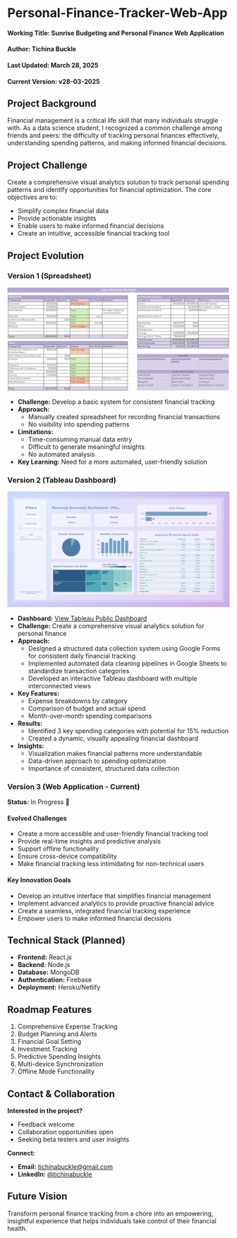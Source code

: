 # Personal-Finance-Tracker-Web-App
#### Working Title: **Sunrise** Budgeting and Personal Finance Web Application
#### Author: Tichina Buckle
#### Last Updated: March 28, 2025
#### Current Version: v28-03-2025

## Project Background
Financial management is a critical life skill that many individuals struggle with. As a data science student, I recognized a common challenge among friends and peers: the difficulty of tracking personal finances effectively, understanding spending patterns, and making informed financial decisions.

## Project Challenge
Create a comprehensive visual analytics solution to track personal spending patterns and identify opportunities for financial optimization. The core objectives are to:
- Simplify complex financial data
- Provide actionable insights
- Enable users to make informed financial decisions
- Create an intuitive, accessible financial tracking tool

## Project Evolution

### Version 1 (Spreadsheet)
![Version 1 Spreadsheet Image](README/image.png)
- **Challenge:** Develop a basic system for consistent financial tracking
- **Approach:** 
  - Manually created spreadsheet for recording financial transactions
  - No visibility into spending patterns
- **Limitations:**
  - Time-consuming manual data entry
  - Difficult to generate meaningful insights
  - No automated analysis
- **Key Learning:** Need for a more automated, user-friendly solution

### Version 2 (Tableau Dashboard)
![Version 2 Dashboard Image](README/dashboard.png)
- **Dashboard:** [View Tableau Public Dashboard](https://public.tableau.com/views/PersonalAccountsDashboard/PersonalAccountsDashboard?:language=en-US&:sid=&:redirect=auth&:display_count=n&:origin=viz_share_link)
- **Challenge:** Create a comprehensive visual analytics solution for personal finance
- **Approach:** 
  - Designed a structured data collection system using Google Forms for consistent daily financial tracking
  - Implemented automated data cleaning pipelines in Google Sheets to standardize transaction categories
  - Developed an interactive Tableau dashboard with multiple interconnected views
- **Key Features:**
  - Expense breakdowns by category
  - Comparison of budget and actual spend
  - Month-over-month spending comparisons
- **Results:** 
  - Identified 3 key spending categories with potential for 15% reduction
  - Created a dynamic, visually appealing financial dashboard
- **Insights:**
  - Visualization makes financial patterns more understandable
  - Data-driven approach to spending optimization
  - Importance of consistent, structured data collection

### Version 3 (Web Application - Current)
**Status:** In Progress 🚧

#### Evolved Challenges
- Create a more accessible and user-friendly financial tracking tool
- Provide real-time insights and predictive analysis
- Support offline functionality
- Ensure cross-device compatibility
- Make financial tracking less intimidating for non-technical users

#### Key Innovation Goals
- Develop an intuitive interface that simplifies financial management
- Implement advanced analytics to provide proactive financial advice
- Create a seamless, integrated financial tracking experience
- Empower users to make informed financial decisions

## Technical Stack (Planned)
- **Frontend:** React.js
- **Backend:** Node.js
- **Database:** MongoDB
- **Authentication:** Firebase
- **Deployment:** Heroku/Netlify

## Roadmap Features
1. Comprehensive Expense Tracking
2. Budget Planning and Alerts
3. Financial Goal Setting
4. Investment Tracking
5. Predictive Spending Insights
6. Multi-device Synchronization
7. Offline Mode Functionality

## Contact & Collaboration
**Interested in the project?**
- Feedback welcome
- Collaboration opportunities open
- Seeking beta testers and user insights

**Connect:**
- **Email:** tichinabuckle@gmail.com
- **LinkedIn:** [@tichinabuckle](https://www.linkedin.com/in/tichinabuckle/)

## Future Vision
Transform personal finance tracking from a chore into an empowering, insightful experience that helps individuals take control of their financial health.
